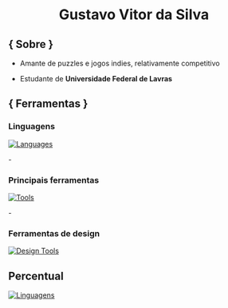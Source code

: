 <h1 align="center"> Gustavo Vitor da Silva</h1>


<h2> { Sobre } </h2>

- Amante de puzzles e jogos indies, relativamente competitivo

- Estudante de **Universidade Federal de Lavras** 

<h2>{ Ferramentas }</h2>

<h3><strong>Linguagens</strong></h3>

[![Languages](https://skillicons.dev/icons?i=java,python,javascript,c,r,cpp&perline=4)](https://skillicons.dev)

-<h3> **Principais ferramentas** </h3>
[![Tools](https://skillicons.dev/icons?i=vscode,git,css,html,nodejs,&perline=4)](https://skillicons.dev)

 -<h3> **Ferramentas de design** </h3>
 [![Design Tools](https://skillicons.dev/icons?i=ae,ps,pr,blender)](https://skillicons.dev)

<h2> Percentual </h2>

   [![Linguagens](https://github-readme-stats.vercel.app/api/top-langs/?username=Bytsuki0&theme=dark&show_icons=true&layout=donut)](https://github.com/anuraghazra/github-readme-stats)
